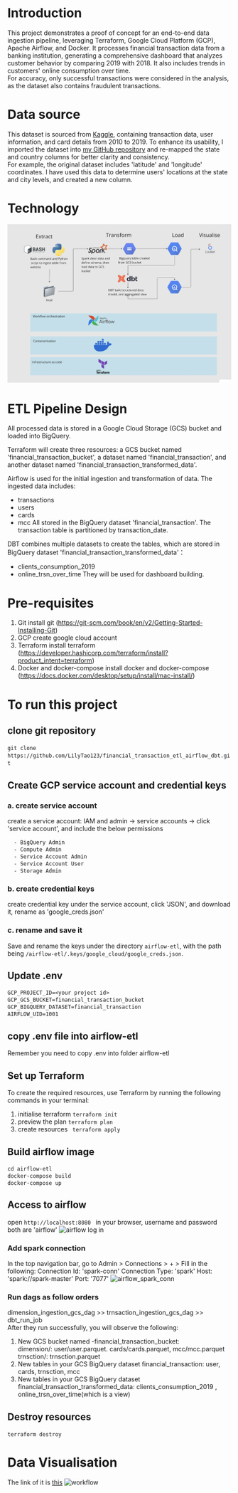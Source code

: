 # Introduction
This project demonstrates a proof of concept for an end-to-end data ingestion pipeline, leveraging Terraform, Google Cloud Platform (GCP), Apache Airflow, and Docker. It processes financial transaction data from a banking institution, generating a comprehensive dashboard that analyzes customer behavior by comparing 2019 with 2018. It also includes trends in customers' online consumption over time.  
For accuracy, only successful transactions were considered in the analysis, as the dataset also contains fraudulent transactions.

# Data source
This dataset is sourced from [Kaggle](https://www.kaggle.com/datasets/computingvictor/transactions-fraud-datasets/data), containing transaction data, user information, and card details from 2010 to 2019. To enhance its usability, I imported the dataset into [my GitHub repository](https://github.com/LilyTao123/financial-transaction-data/tags) and re-mapped the state and country columns for better clarity and consistency.  
For example, the original dataset includes 'latitude' and 'longitude' coordinates. I have used this data to determine users' locations at the state and city levels, and created a new column.

# Technology
![workflow](media/workflows.png)
# ETL Pipeline Design
All processed data is stored in a Google Cloud Storage (GCS) bucket and loaded into BigQuery.  

Terraform will create three resources: a GCS bucket named 'financial_transaction_bucket', a dataset named 'financial_transaction', and another dataset named 'financial_transaction_transformed_data'.  

Airflow is used for the initial ingestion and transformation of data. The ingested data includes:  
* transactions
* users
* cards
* mcc
All stored in the BigQuery dataset 'financial_transaction'. The transaction table is partitioned by transaction_date.  

DBT combines multiple datasets to create the tables, which are stored in BigQuery dataset 'financial_transaction_transformed_data'：
* clients_consumption_2019
* online_trsn_over_time
They will be used for dashboard building.

# Pre-requisites
1. Git
   install git (https://git-scm.com/book/en/v2/Getting-Started-Installing-Git)
2. GCP
   create google cloud account
3. Terraform
   install terraform (https://developer.hashicorp.com/terraform/install?product_intent=terraform)
4. Docker and docker-compose
   install docker and docker-compose (https://docs.docker.com/desktop/setup/install/mac-install/)

# To run this project
## clone git repository
``` git clone https://github.com/LilyTao123/financial_transaction_etl_airflow_dbt.git ```
## Create GCP service account and credential keys
### a. create service account
create a service account: IAM and admin -> service accounts -> click 'service account', and include the below permissions
```
  - BigQuery Admin
  - Compute Admin
  - Service Account Admin
  - Service Account User
  - Storage Admin
``` 
### b. create credential keys
create credential key under the service account, click 'JSON', and download it, rename as 'google_creds.json'

### c. rename and save it
Save and rename the keys under the directory ```airflow-etl```, with the path being ```/airflow-etl/.keys/google_cloud/google_creds.json```.

## Update .env
```  
GCP_PROJECT_ID=<your project id>
GCP_GCS_BUCKET=financial_transaction_bucket
GCP_BIGQUERY_DATASET=financial_transaction
AIRFLOW_UID=1001
```

## copy .env file into airflow-etl
Remember you need to copy .env into folder airflow-etl

## Set up Terraform
To create the required resources, use Terraform by running the following commands in your terminal:

1. initialise terraform
   ``` terraform init ```
2. preview the plan
   ``` terraform plan ```
3. create resources
   ``` terraform apply```

## Build airflow image
``` 
cd airflow-etl
docker-compose build
docker-compose up
```

## Access to airflow
open ```http://localhost:8080 ``` in your browser, username and password both are 'airflow'
![airflow log in](media/airflowlogin.png)
### Add spark connection
In the top navigation bar, go to Admin > Connections > + > Fill in the following: Connection Id: 'spark-conn' Connection Type: 'spark' Host: 'spark://spark-master' Port: '7077'
![airflow_spark_conn](media/spark.png)
### Run dags as follow orders
dimension_ingestion_gcs_dag >> trnsaction_ingestion_gcs_dag >> dbt_run_job  
After they run successfully, you will observe the following:
1. New GCS bucket named <your-project-id>-financial_transaction_bucket:  
  dimension/: user/user.parquet. cards/cards.parquet, mcc/mcc.parquet    
  trnsction/: trnsction.parquet   
2. New tables in your GCS BigQuery dataset financial_transaction:
  user, cards, trnsction, mcc  
3. New tables in your GCS BigQuery dataset financial_transaction_transformed_data:
  clients_consumption_2019 , online_trsn_over_time(which is a view)  
## Destroy resources
``` terraform destroy ```

# Data Visualisation
The link of it is [this](https://lookerstudio.google.com/reporting/5f3042d3-6fa7-48b8-9a3f-a99e3b35a3d7/page/4fgEF/edit)
![workflow](media/dashboard.png)

